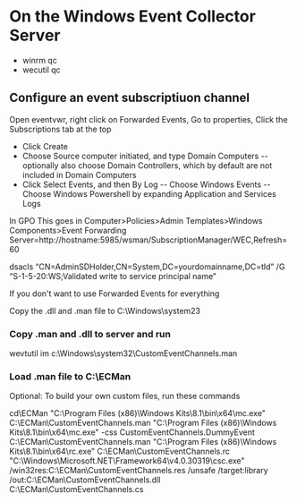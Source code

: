 # On the Windows Event Collector Server
- winrm qc
- wecutil qc

## Configure an event subscriptiuon channel
Open eventvwr, right click on Forwarded Events, Go to properties, Click the Subscriptions tab at the top
- Click Create
- Choose Source computer initiated, and type Domain Computers
-- optionally also choose Domain Controllers, which by default are not included in Domain Computers
- Click Select Events, and then By Log 
-- Choose Windows Events
-- Choose Windows Powershell by expanding Application and Services Logs


In GPO
This goes in Computer>Policies>Admin Templates>Windows Components>Event Forwarding
Server=http://hostname:5985/wsman/SubscriptionManager/WEC,Refresh=60

dsacls “CN=AdminSDHolder,CN=System,DC=yourdomainname,DC=tld” /G “S-1-5-20:WS;Validated write to service principal name”

If you don't want to use Forwarded Events for everything

Copy the .dll and .man file to C:\Windows\system23

### Copy .man and .dll to server and run
wevtutil im c:\Windows\system32\CustomEventChannels.man

### Load .man file to C:\ECMan

Optional: To build your own custom files, run these commands

cd\ECMan
"C:\Program Files (x86)\Windows Kits\8.1\bin\x64\mc.exe" C:\ECMan\CustomEventChannels.man
"C:\Program Files (x86)\Windows Kits\8.1\bin\x64\mc.exe" -css CustomEventChannels.DummyEvent C:\ECMan\CustomEventChannels.man
"C:\Program Files (x86)\Windows Kits\8.1\bin\x64\rc.exe" C:\ECMan\CustomEventChannels.rc
"C:\Windows\Microsoft.NET\Framework64\v4.0.30319\csc.exe" /win32res:C:\ECMan\CustomEventChannels.res /unsafe /target:library /out:C:\ECMan\CustomEventChannels.dll C:\ECMan\CustomEventChannels.cs


